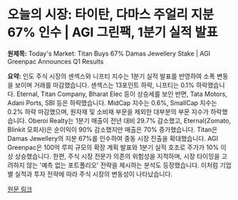 # 오늘의 시장: 타이탄, 다마스 주얼리 지분 67% 인수 | AGI 그린팩, 1분기 실적 발표

**원제목:** Today's Market: Titan Buys 67% Damas Jewellery Stake | AGI Greenpac Announces Q1 Results

**요약:** 인도 주식 시장의 센섹스와 니프티 지수는 1분기 실적 발표를 반영하여 소폭 변동을 보이며 거래를 마감했습니다. 센섹스는 13포인트 하락, 니프티는 0.1% 하락했습니다.  Eternal, Titan Company, Bharat Elec 등이 상승세를 보인 반면, Tata Motors, Adani Ports, SBI 등은 하락했습니다.  MidCap 지수는 0.6%, SmallCap 지수는 0.2% 하락 마감했으며, 원자재 및 소비재 부문을 제외한 대부분의 부문 지수가 하락했습니다.  Oberoi Realty는 1분기 매출이 전년 대비 29.7% 감소했고, Eternal(Zomato, Blinkit 모회사)은 순이익이 90% 감소했지만 매출은 70% 증가했습니다.  Titan은 Damas Jewellery의 지분 67%를 인수하여 중동 시장 진출을 확대했습니다.  AGI Greenpac은 100억 루피 규모의 확장 계획 발표와 1분기 실적 호조로 주가가 10% 이상 상승했습니다.  한편,  주식 시장 전문가 의존의 위험성을 지적하며,  시장 타이밍을 고려하지 않는 '예측 없는 포트폴리오' 전략을 제시하는 분석도 등장했습니다.  이처럼  기업별 실적과 투자 전략에 따라 주식 시장의 변동성이 나타났습니다.

[원문 링크](https://www.equitymaster.com/indian-share-markets/07/23/2025/Titan-Buys-67-Damas-Jewellery-Stake--AGI-Greenpac-Announces-Q1-Results--Top-Buzzing-Stocks-Today)
